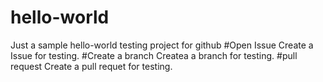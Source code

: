 # hello-world
Just a sample hello-world testing project for github
#Open Issue
Create a Issue for testing. 
#Create a branch 
Createa a branch for testing.
#pull request
Create a pull requet for testing.
